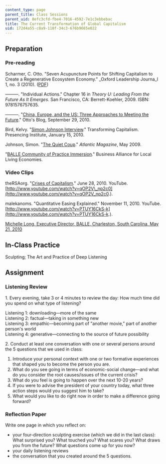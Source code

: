 ```yaml
---
content_type: page
parent_title: Class Sessions
parent_uid: 8efc3cfd-fbe4-7016-4592-7e1c3ebbebac
title: The Current Transformation of Global Capitalism
uid: 172d4a55-c8a9-110f-34c3-676b9665e022
---
```


Preparation
-----------

### Pre-reading

Scharmer, C. Otto. "Seven Acupuncture Points for Shifting Capitalism to Create a Regenerative Ecosystem Economy." _Oxford Leadership Journa_l 1, no. 3 (2010). ([PDF](http://www.ottoscharmer.com/docs/articles/2010_Oxford_SevenAcupuncturePoints.pdf))

———. "Individual Actions." Chapter 16 in _Theory U: Leading From the Future As It Emerges_. San Francisco, CA: Berrett-Koehler, 2009. ISBN: 9781576757635.

———. "[China, Europe, and the US: Three Approaches to Meeting the Future](http://www.blog.ottoscharmer.com/?p=266)." Otto's Blog, September 29, 2010.

Bird, Kelvy. "[Simon Johnson Interview](https://web.archive.org/web/20100127204910/http://www.tc.presencing.com/posts/simon-johnson-interview)." Transforming Capitalism. Presencing Institute, January 15, 2010.

Johnson, Simon. "[The Quiet Coup](http://www.theatlantic.com/magazine/archive/2009/05/the-quiet-coup/7364/)." _Atlantic Magazine_, May 2009.

"[BALLE Community of Practice Immersion](http://www.livingeconomies.org/immersion-program#Basics)." Business Alliance for Local Living Economies.

### Video Clips

theRSAorg. "[Crises of Capitalism](http://www.thersa.org/events/video/archive/david-harvey-the-crises-of-capitalism)." June 28, 2010. YouTube. [http://www.youtube.com/watch?v=qOP2V\_np2c0](http://www.youtube.com/watch?v=qOP2V_np2c0.).

malekanoms. "Quantitative Easing Explained." November 11, 2010. YouTube. [http://www.youtube.com/watch?v=PTUY16CkS-k](http://www.youtube.com/watch?v=PTUY16CkS-k.).

[Michelle Long, Executive Director, BALLE, Charleston, South Carolina, May 21, 2010](https://vimeo.com/13889267)

In-Class Practice
-----------------

Sculpting; The Art and Practice of Deep Listening

Assignment
----------

### Listening Review

1\. Every evening, take 3 or 4 minutes to review the day: How much time did you spend on what type of listening?

Listening 1: downloading—more of the same  
Listening 2: factual—taking in something new  
Listening 3: empathic—becoming part of "another movie," part of another person's world  
Listening 4: generative—connecting to the source of future possibility

2\. Conduct at least one conversation with one or several persons around the 5 questions that we used in class:

1.  Introduce your personal context with one or two formative experiences that shaped you to become the person you are.
2.  What do you see going in terms of economic-social change—and what do you consider the root causes/issues of the current crisis?
3.  What do you feel is going to happen over the next 10-20 years?
4.  If you were to advise the president of your country today, what three action steps would you suggest him to take?
5.  What would you like to do right now in order to make a difference going forward?

### Reflection Paper

Write one page in which you reflect on:

*   your four-direction sculpting exercise (which we did in the last class): What surprised you? What touched you? What scares you? What draws you from the future? What questions come up for you now?
*   your daily listening reviews
*   the conversation that you created around the 5 questions.
